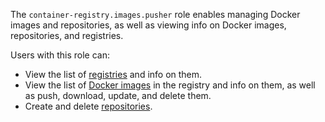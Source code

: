 The `container-registry.images.pusher` role enables managing Docker images and repositories, as well as viewing info on Docker images, repositories, and registries.

Users with this role can:
* View the list of [registries](../../../container-registry/concepts/registry.md) and info on them.
* View the list of [Docker images](../../../container-registry/concepts/docker-image.md) in the registry and info on them, as well as push, download, update, and delete them.
* Create and delete [repositories](../../../container-registry/concepts/repository.md).